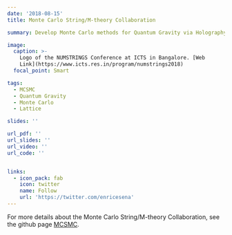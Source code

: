 ```yaml
---
date: '2018-08-15'
title: Monte Carlo String/M-theory Collaboration

summary: Develop Monte Carlo methods for Quantum Gravity via Holography

image:
  caption: >-
    Logo of the NUMSTRINGS Conference at ICTS in Bangalore. [Web
    Link](https://www.icts.res.in/program/numstrings2018)
  focal_point: Smart

tags:
  - MCSMC
  - Quantum Gravity
  - Monte Carlo
  - Lattice

slides: ''

url_pdf: ''
url_slides: ''
url_video: ''
url_code: ''


links:
  - icon_pack: fab
    icon: twitter
    name: Follow
    url: 'https://twitter.com/enricesena'
---
```


For more details about the Monte Carlo String/M-theory Collaboration, see the github page [MCSMC](https://mcsmc.github.io).
